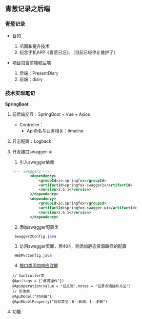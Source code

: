 ## 青葱记录之后端

### 青葱记录

+ 目的
  1. 巩固和提升技术
  2. 纪念手机APP《青葱日记》。（目前已经停止维护了）

+ 项目包含前端和后端
  1. 后端：PresentDiary
  2. 前端：diary

### 技术实现笔记

**SpringBoot**
1. 前后端交互：SpringBoot + Vue + Axios
    + Controller：
      + Api命名与业务相关：timeline
      
2. 日志配置：Logback

3. 开发接口swagger-ui
    1. 引入swagger依赖
    ```xml
    <!-- Swagger2 -->
            <dependency>
                <groupId>io.springfox</groupId>
                <artifactId>springfox-swagger2</artifactId>
                <version>2.6.1</version>
            </dependency>
            <dependency>
                <groupId>io.springfox</groupId>
                <artifactId>springfox-swagger-ui</artifactId>
                <version>2.6.1</version>
            </dependency>
    ```
   2. 添加swagger配置类
   ```java
    Swagger2Config.java
   ```
   
   3. 访问swagger页面，若404，则添加静态资源路径的配置
   ```java
    WebMvcConfig.java
   ```
   
   4. [接口类添加响应注解](https://www.ibm.com/developerworks/cn/java/j-using-swagger-in-a-spring-boot-project/index.html)
   ```text
   // Controller类
   @Api(tags = {"点滴操作"})
   @ApiOperation(value = "记点滴",notes = "记录点滴操作方法")
   // 实体类
   @ApiModel("时间轴")
   @ApiModelProperty("保存类型：0--新增、1--更新")
   ```

4. 功能